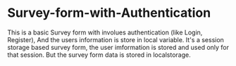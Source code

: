# Survey-form-with-Authentication

This is a basic Survey form with involues authentication (like Login, Register), And the users information is store in local variable. It's a session storage based survey form,
the user imformation is stored and used only for that session. But the survey form data is stored in localstorage.
